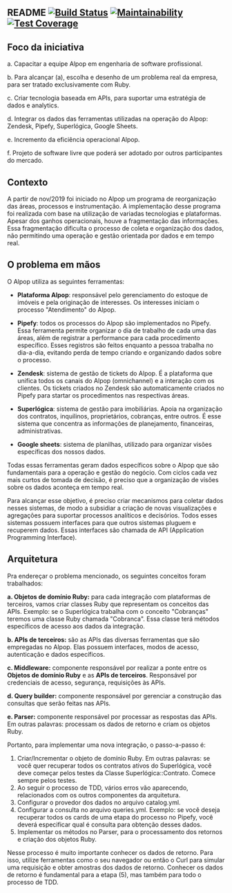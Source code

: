 ## README [![Build Status](https://travis-ci.com/caiena/alpop_integration.svg?branch=master)](https://travis-ci.com/caiena/alpop_integration) [![Maintainability](https://api.codeclimate.com/v1/badges/a154e02e184f9b6072f9/maintainability)](https://codeclimate.com/github/caiena/alpop_integration/maintainability) [![Test Coverage](https://api.codeclimate.com/v1/badges/a154e02e184f9b6072f9/test_coverage)](https://codeclimate.com/github/caiena/alpop_integration/test_coverage)

## Foco da iniciativa

a. Capacitar a equipe Alpop em engenharia de software profissional. 

b. Para alcançar (a), escolha e desenho de um problema real da empresa, para ser tratado exclusivamente com Ruby.

c. Criar tecnologia baseada em APIs, para suportar uma estratégia de dados e analytics.

d. Integrar os dados das ferramentas utilizadas na operação do Alpop: Zendesk, Pipefy, Superlógica, Google Sheets.

e. Incremento da eficiência operacional Alpop.

f. Projeto de software livre que poderá ser adotado por outros participantes do mercado.

## Contexto

A partir de nov/2019 foi iniciado no Alpop um programa de reorganização das áreas, processos e instrumentação. A implementação desse programa foi realizada com base na utilização de variadas tecnologias e plataformas. Apesar dos ganhos operacionais, houve a fragmentação das informações. Essa fragmentação dificulta o processo de coleta e organização dos dados, não permitindo uma operação e gestão orientada por dados e em tempo real.

## O problema em mãos

O Alpop utiliza as seguintes ferramentas:

- **Plataforma Alpop**: responsável pelo gerenciamento do estoque de imóveis e pela originação de interesses. Os interesses iniciam o processo "Atendimento" do Alpop.

- **Pipefy**: todos os processos do Alpop são implementados no Pipefy. Essa ferramenta permite organizar o dia de trabalho de cada uma das áreas, além de registrar a performance para cada procedimento específico. Esses registros são feitos enquanto a pessoa trabalha no dia-a-dia, evitando perda de tempo criando e organizando dados sobre o processo.

- **Zendesk**: sistema de gestão de tickets do Alpop. É a plataforma que unifica todos os canais do Alpop (omnichannel) e a interação com os clientes. Os tickets criados no Zendesk são automaticamente criados no Pipefy para startar os procedimentos nas respectivas áreas.

- **Superlógica**: sistema de gestão para imobiliárias. Apoia na organização dos contratos, inquilinos, proprietários, cobranças, entre outros. É esse sistema que concentra as informações de planejamento, financeiras, administrativas.

- **Google sheets**: sistema de planilhas, utilizado para organizar visões específicas dos nossos dados.

Todas essas ferramentas geram dados específicos sobre o Alpop que são fundamentais para a operação e gestão do negócio. Com ciclos cada vez mais curtos de tomada de decisão, é preciso que a organização de visões sobre os dados aconteça em tempo real.

Para alcançar esse objetivo, é preciso criar mecanismos para coletar dados nesses sistemas, de modo a subsidiar a criação de novas visualizações e agregações para suportar processos analíticos e decisórios. Todos esses sistemas possuem interfaces para que outros sistemas pluguem e recuperem dados. Essas interfaces são chamada de API (Application Programming Interface).

## Arquitetura

Pra endereçar o problema mencionado, os seguintes conceitos foram trabalhados:

**a. Objetos de domínio Ruby:** para cada integração com plataformas de terceiros, vamos criar classes Ruby que representam os conceitos das APIs. Exemplo: se o Superlógica trabalha com o conceito "Cobranças" teremos uma classe Ruby chamada "Cobranca". Essa classe terá métodos específicos de acesso aos dados da integração.

**b. APIs de terceiros:** são as APIs das diversas ferramentas que são empregadas no Alpop. Elas possuem interfaces, modos de acesso, autenticação e dados específicos.

**c. Middleware:** componente responsável por realizar a ponte entre os **Objetos de domínio Ruby** e as **APIs de terceiros**. Responsável por credenciais de acesso, segurança, requisições às APIs.

**d. Query builder:** componente responsável por gerenciar a construção das consultas que serão feitas nas APIs.

**e. Parser:** componente responsável por processar as respostas das APIs. Em outras palavras: processam os dados de retorno e criam os objetos Ruby.

Portanto, para implementar uma nova integração, o passo-a-passo é:

1. Criar/Incrementar o objeto de domínio Ruby. Em outras palavras: se você quer recuperar todos os contratos ativos do Superlógica, você deve começar pelos testes da Classe Superlógica::Contrato. Comece sempre pelos testes.
2. Ao seguir o processo de TDD, vários erros vão aparecendo, relacionados com os outros componentes da arquitetura.
3. Configurar o provedor dos dados no arquivo catalog.yml.
4. Configurar a consulta no arquivo queries.yml. Exemplo: se você deseja recuperar todos os cards de uma etapa do processo no Pipefy, você deverá especificar qual é consulta para obtenção desses dados.
5. Implementar os métodos no Parser, para o processamento dos retornos e criação dos objetos Ruby.

Nesse processo é muito importante conhecer os dados de retorno. Para isso, utilize ferramentas como o seu navegador ou então o Curl para simular uma requisição e obter amostras dos dados de retorno. Conhecer os dados de retorno é fundamental para a etapa (5), mas também para todo o processo de TDD.
